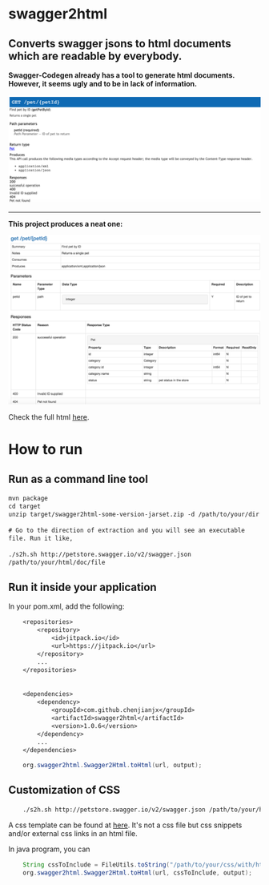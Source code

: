 # swagger2html

Converts swagger jsons to html documents which are readable by everybody.
------

__Swagger-Codegen already has a tool to generate html documents. However, it seems ugly and to be in lack of information.__

![petstore-by-swagger-cg](sample/petstore-by-swagger-cg.png)

------

__This project produces a neat one:__

![petstore-by-s2h](sample/petstore-by-s2h.png)

Check the full html [here](https://rawgit.com/chenjianjx/swagger2html/master/sample/petstore-by-s2h.html). 


# How to run

## Run as a command line tool

````
mvn package 
cd target 
unzip target/swagger2html-some-version-jarset.zip -d /path/to/your/dir

# Go to the direction of extraction and you will see an executable file. Run it like, 

./s2h.sh http://petstore.swagger.io/v2/swagger.json /path/to/your/html/doc/file

````

## Run it inside your application

In your pom.xml, add the following: 

````
	<repositories>
		<repository>
			<id>jitpack.io</id>
			<url>https://jitpack.io</url>
		</repository>
		...
	</repositories>


	<dependencies>
		<dependency>
			<groupId>com.github.chenjianjx</groupId>
			<artifactId>swagger2html</artifactId>
			<version>1.0.6</version>
		</dependency>
		...
	</dependencies>	

````



````java 
	org.swagger2html.Swagger2Html.toHtml(url, output); 
````  

## Customization of CSS

````bash
	./s2h.sh http://petstore.swagger.io/v2/swagger.json /path/to/your/html/doc/file -css /path/to/your/css/with/html/tag.html");  
````
A css template can be found at [here](https://github.com/chenjianjx/swagger2html/tree/master/src/main/resources/css-to-include.html). It's not a css file but css snippets and/or external css links in an html file.


In java program, you can 

````java 
	String cssToInclude = FileUtils.toString("/path/to/your/css/with/html/tag.html");  
	org.swagger2html.Swagger2Html.toHtml(url, cssToInclude, output); 
````  

